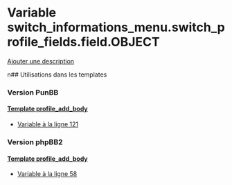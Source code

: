 # Variable switch_informations_menu.switch_profile_fields.field.OBJECT
[Ajouter une description](https://fa-tvars.appspot.com/switch_informations_menu.switch_profile_fields.field.OBJECT)

n## Utilisations dans les templates

### Version PunBB

#### [Template profile_add_body](punbb/profile_add_body.md)
* [Variable à la ligne 121](../punbb/profile_add_body.tpl#L121)

### Version phpBB2

#### [Template profile_add_body](subsilver/profile_add_body.md)
* [Variable à la ligne 58](../subsilver/profile_add_body.tpl#L58)